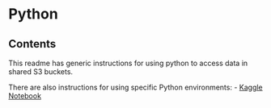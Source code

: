 # Python

## Contents

This readme has generic instructions for using python to access data in shared S3 buckets.

There are also instructions for using specific Python environments:
    - [Kaggle Notebook](kaggle/README.md)
